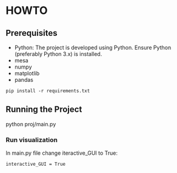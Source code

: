 # HOWTO

## Prerequisites

- Python: The project is developed using Python. Ensure Python (preferably Python 3.x) is installed.
- mesa
- numpy
- matplotlib
- pandas

```
pip install -r requirements.txt
```

## Running the Project

python proj/main.py

### Run visualization

In main.py file change iteractive_GUI to True: 

```
interactive_GUI = True
```
